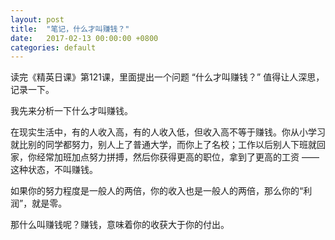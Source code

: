 ```yaml
---
layout: post
title:  "笔记，什么才叫赚钱？"
date:   2017-02-13 00:00:00 +0800
categories: default
---
```



读完《精英日课》第121课，里面提出一个问题 “什么才叫赚钱？” 值得让人深思，记录一下。

我先来分析一下什么才叫赚钱。

在现实生活中，有的人收入高，有的人收入低，但收入高不等于赚钱。你从小学习就比别的同学都努力，别人上了普通大学，而你上了名校；工作以后别人下班就回家，你经常加班加点努力拼搏，然后你获得更高的职位，拿到了更高的工资 —— 这种状态，不叫赚钱。

如果你的努力程度是一般人的两倍，你的收入也是一般人的两倍，那么你的“利润”，就是零。

那什么叫赚钱呢？赚钱，意味着你的收获大于你的付出。